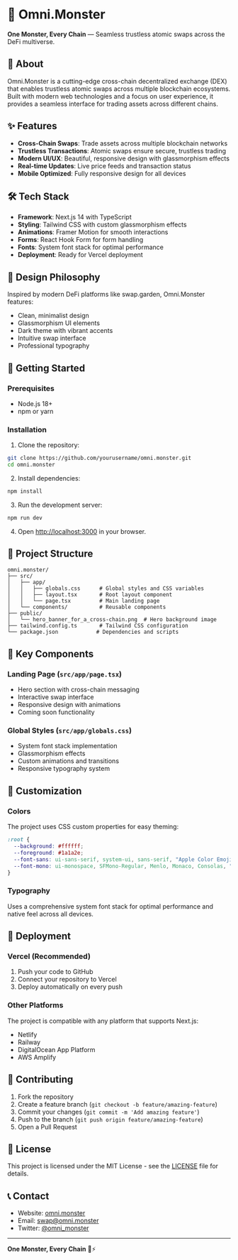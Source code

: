 # 🦄 Omni.Monster

**One Monster, Every Chain** — Seamless trustless atomic swaps across the DeFi multiverse.

## 🚀 About

Omni.Monster is a cutting-edge cross-chain decentralized exchange (DEX) that enables trustless atomic swaps across multiple blockchain ecosystems. Built with modern web technologies and a focus on user experience, it provides a seamless interface for trading assets across different chains.

## ✨ Features

- **Cross-Chain Swaps**: Trade assets across multiple blockchain networks
- **Trustless Transactions**: Atomic swaps ensure secure, trustless trading
- **Modern UI/UX**: Beautiful, responsive design with glassmorphism effects
- **Real-time Updates**: Live price feeds and transaction status
- **Mobile Optimized**: Fully responsive design for all devices

## 🛠️ Tech Stack

- **Framework**: Next.js 14 with TypeScript
- **Styling**: Tailwind CSS with custom glassmorphism effects
- **Animations**: Framer Motion for smooth interactions
- **Forms**: React Hook Form for form handling
- **Fonts**: System font stack for optimal performance
- **Deployment**: Ready for Vercel deployment

## 🎨 Design Philosophy

Inspired by modern DeFi platforms like swap.garden, Omni.Monster features:
- Clean, minimalist design
- Glassmorphism UI elements
- Dark theme with vibrant accents
- Intuitive swap interface
- Professional typography

## 🚀 Getting Started

### Prerequisites

- Node.js 18+ 
- npm or yarn

### Installation

1. Clone the repository:
```bash
git clone https://github.com/yourusername/omni.monster.git
cd omni.monster
```

2. Install dependencies:
```bash
npm install
```

3. Run the development server:
```bash
npm run dev
```

4. Open [http://localhost:3000](http://localhost:3000) in your browser.

## 📁 Project Structure

```
omni.monster/
├── src/
│   ├── app/
│   │   ├── globals.css      # Global styles and CSS variables
│   │   ├── layout.tsx       # Root layout component
│   │   └── page.tsx         # Main landing page
│   └── components/          # Reusable components
├── public/
│   └── hero_banner_for_a_cross-chain.png  # Hero background image
├── tailwind.config.ts       # Tailwind CSS configuration
└── package.json            # Dependencies and scripts
```

## 🎯 Key Components

### Landing Page (`src/app/page.tsx`)
- Hero section with cross-chain messaging
- Interactive swap interface
- Responsive design with animations
- Coming soon functionality

### Global Styles (`src/app/globals.css`)
- System font stack implementation
- Glassmorphism effects
- Custom animations and transitions
- Responsive typography system

## 🎨 Customization

### Colors
The project uses CSS custom properties for easy theming:
```css
:root {
  --background: #ffffff;
  --foreground: #1a1a2e;
  --font-sans: ui-sans-serif, system-ui, sans-serif, "Apple Color Emoji", "Segoe UI Emoji", "Segoe UI Symbol", "Noto Color Emoji";
  --font-mono: ui-monospace, SFMono-Regular, Menlo, Monaco, Consolas, "Liberation Mono", "Courier New", monospace;
}
```

### Typography
Uses a comprehensive system font stack for optimal performance and native feel across all devices.

## 🚀 Deployment

### Vercel (Recommended)
1. Push your code to GitHub
2. Connect your repository to Vercel
3. Deploy automatically on every push

### Other Platforms
The project is compatible with any platform that supports Next.js:
- Netlify
- Railway
- DigitalOcean App Platform
- AWS Amplify

## 🤝 Contributing

1. Fork the repository
2. Create a feature branch (`git checkout -b feature/amazing-feature`)
3. Commit your changes (`git commit -m 'Add amazing feature'`)
4. Push to the branch (`git push origin feature/amazing-feature`)
5. Open a Pull Request

## 📄 License

This project is licensed under the MIT License - see the [LICENSE](LICENSE) file for details.


## 📞 Contact

- Website: [omni.monster](https://omni.monster)
- Email:   swap@omni.monster
- Twitter: [@omni_monster](https://twitter.com/omni_monster)

---

**One Monster, Every Chain** 🦄⚡
